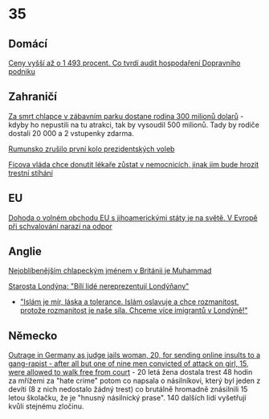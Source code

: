# 35

## Domácí

[Ceny vyšší až o 1 493 procent. Co tvrdí audit hospodaření Dopravního podniku](https://www.idnes.cz/zpravy/domaci/dpp-audit-hospodareni-petr-witowski-dodavatele.A241206_172704_domaci_stud)

## Zahraničí

[Za smrt chlapce v zábavním parku dostane rodina 300 milionů dolarů](https://www.idnes.cz/zpravy/zahranicni/soud-odskodneni-smrt-ditete-zabavni-park-florida.A241206_152051_zahranicni_herp) - kdyby ho nepustili na tu atrakci, tak by vysoudil 500 milionů. Tady by rodiče dostali 20 000 a 2 vstupenky zdarma.

[Rumunsko zrušilo první kolo prezidentských voleb](https://www.novinky.cz/clanek/zahranicni-evropa-rumunsko-zrusilo-prvni-kolo-prezidentskych-voleb-40500139)

[Ficova vláda chce donutit lékaře zůstat v nemocnicích, jinak jim bude hrozit trestní stíhání](https://www.novinky.cz/clanek/zahranicni-evropa-ficova-vlada-chce-donutit-lekare-zustat-v-nemocnicich-jinak-jim-bude-hrozit-trestni-stihani-40500243)

## EU

[Dohoda o volném obchodu EU s jihoamerickými státy je na světě. V Evropě při schvalování narazí na odpor](https://www.novinky.cz/clanek/zahranicni-evropa-eu-uzavrela-dohodu-se-zememi-mercosur-schvalovani-v-zemich-unie-bude-obtizne-40500154)

## Anglie

[Nejoblíbenějším chlapeckým jménem v Británii je Muhammad](https://www.novinky.cz/clanek/zahranicni-evropa-nejoblibenejsim-chlapeckym-jmenem-v-britanii-je-muhammad-40500051)

[Starosta Londýna: "Bílí lidé nereprezentují Londýňany"](https://x.com/iamyesyouareno/status/1865306577856520672)
  *  ["Islám je mír, láska a tolerance. Islám oslavuje a chce rozmanitost, protože rozmanitost je naše síla. Chceme více imigrantů v Londýně!"](https://x.com/RadioGenoa/status/1865335420407484509)

## Německo

[Outrage in Germany as judge jails woman, 20, for sending online insults to a gang-rapist - after all but one of nine men convicted of attack on girl, 15, were allowed to walk free from court](https://www.dailymail.co.uk/news/article-13568079/Germany-judge-jails-woman-insults-gang-rapist-convicted-attack-girl.html) - 20 letá žena dostala trest 48 hodin za mřížemi za "hate crime" potom co napsala o násilníkovi, který byl jeden z devíti (8 z nich nedostalo žádný trest) co brutálně hromadně znásilnili 15 letou školačku, že je "hnusný násilnický prase". 140 dalších lidí vyšetřují kvůli stejnému zločinu.
